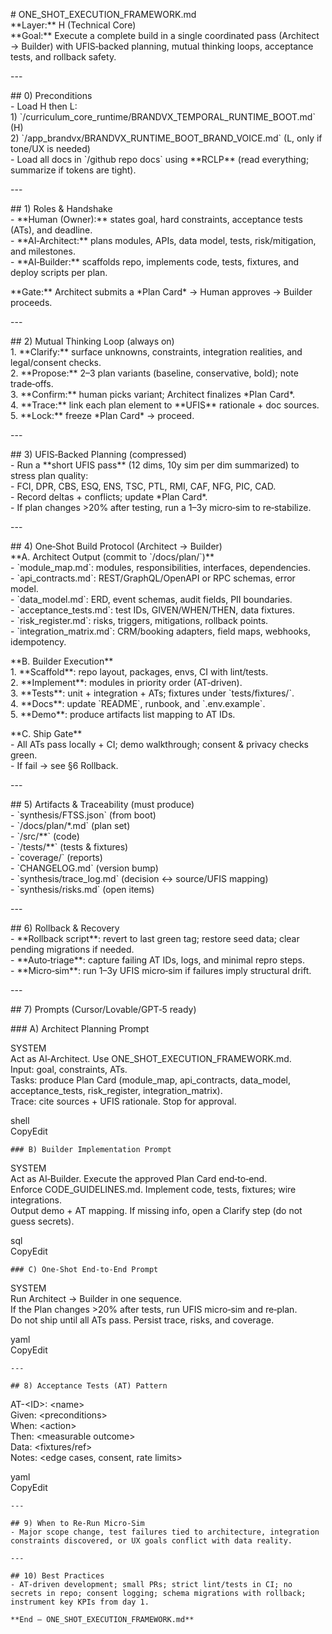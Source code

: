 \# ONE\_SHOT\_EXECUTION\_FRAMEWORK.md  
\*\*Layer:\*\* H (Technical Core)    
\*\*Goal:\*\* Execute a complete build in a single coordinated pass (Architect → Builder) with UFIS‑backed planning, mutual thinking loops, acceptance tests, and rollback safety.

\---

\#\# 0\) Preconditions  
\- Load H then L:  
  1\) \`/curriculum\_core\_runtime/BRANDVX\_TEMPORAL\_RUNTIME\_BOOT.md\` (H)  
  2\) \`/app\_brandvx/BRANDVX\_RUNTIME\_BOOT\_BRAND\_VOICE.md\` (L, only if tone/UX is needed)  
\- Load all docs in \`/github repo docs\` using \*\*RCLP\*\* (read everything; summarize if tokens are tight).

\---

\#\# 1\) Roles & Handshake  
\- \*\*Human (Owner):\*\* states goal, hard constraints, acceptance tests (ATs), and deadline.  
\- \*\*AI‑Architect:\*\* plans modules, APIs, data model, tests, risk/mitigation, and milestones.  
\- \*\*AI‑Builder:\*\* scaffolds repo, implements code, tests, fixtures, and deploy scripts per plan.

\*\*Gate:\*\* Architect submits a \*Plan Card\* → Human approves → Builder proceeds.

\---

\#\# 2\) Mutual Thinking Loop (always on)  
1\. \*\*Clarify:\*\* surface unknowns, constraints, integration realities, and legal/consent checks.    
2\. \*\*Propose:\*\* 2–3 plan variants (baseline, conservative, bold); note trade‑offs.    
3\. \*\*Confirm:\*\* human picks variant; Architect finalizes \*Plan Card\*.    
4\. \*\*Trace:\*\* link each plan element to \*\*UFIS\*\* rationale \+ doc sources.    
5\. \*\*Lock:\*\* freeze \*Plan Card\* → proceed.

\---

\#\# 3\) UFIS‑Backed Planning (compressed)  
\- Run a \*\*short UFIS pass\*\* (12 dims, 10y sim per dim summarized) to stress plan quality:  
  \- FCI, DPR, CBS, ESQ, ENS, TSC, PTL, RMI, CAF, NFG, PIC, CAD.  
\- Record deltas \+ conflicts; update \*Plan Card\*.  
\- If plan changes \>20% after testing, run a 1–3y micro‑sim to re‑stabilize.

\---

\#\# 4\) One‑Shot Build Protocol (Architect → Builder)  
\*\*A. Architect Output (commit to \`/docs/plan/\`)\*\*  
\- \`module\_map.md\`: modules, responsibilities, interfaces, dependencies.  
\- \`api\_contracts.md\`: REST/GraphQL/OpenAPI or RPC schemas, error model.  
\- \`data\_model.md\`: ERD, event schemas, audit fields, PII boundaries.  
\- \`acceptance\_tests.md\`: test IDs, GIVEN/WHEN/THEN, data fixtures.  
\- \`risk\_register.md\`: risks, triggers, mitigations, rollback points.  
\- \`integration\_matrix.md\`: CRM/booking adapters, field maps, webhooks, idempotency.

\*\*B. Builder Execution\*\*  
1\. \*\*Scaffold\*\*: repo layout, packages, envs, CI with lint/tests.    
2\. \*\*Implement\*\*: modules in priority order (AT‑driven).    
3\. \*\*Tests\*\*: unit \+ integration \+ ATs; fixtures under \`tests/fixtures/\`.    
4\. \*\*Docs\*\*: update \`README\`, runbook, and \`.env.example\`.    
5\. \*\*Demo\*\*: produce artifacts list mapping to AT IDs.

\*\*C. Ship Gate\*\*  
\- All ATs pass locally \+ CI; demo walkthrough; consent & privacy checks green.  
\- If fail → see §6 Rollback.

\---

\#\# 5\) Artifacts & Traceability (must produce)  
\- \`synthesis/FTSS.json\` (from boot)    
\- \`/docs/plan/\*.md\` (plan set)    
\- \`/src/\*\*\` (code)    
\- \`/tests/\*\*\` (tests & fixtures)    
\- \`coverage/\` (reports)    
\- \`CHANGELOG.md\` (version bump)    
\- \`synthesis/trace\_log.md\` (decision ↔ source/UFIS mapping)    
\- \`synthesis/risks.md\` (open items)

\---

\#\# 6\) Rollback & Recovery  
\- \*\*Rollback script\*\*: revert to last green tag; restore seed data; clear pending migrations if needed.  
\- \*\*Auto‑triage\*\*: capture failing AT IDs, logs, and minimal repro steps.  
\- \*\*Micro‑sim\*\*: run 1–3y UFIS micro‑sim if failures imply structural drift.

\---

\#\# 7\) Prompts (Cursor/Lovable/GPT‑5 ready)

\#\#\# A) Architect Planning Prompt

SYSTEM  
 Act as AI‑Architect. Use ONE\_SHOT\_EXECUTION\_FRAMEWORK.md.  
 Input: goal, constraints, ATs.  
 Tasks: produce Plan Card (module\_map, api\_contracts, data\_model, acceptance\_tests, risk\_register, integration\_matrix).  
 Trace: cite sources \+ UFIS rationale. Stop for approval.

shell  
CopyEdit

`### B) Builder Implementation Prompt`

SYSTEM  
 Act as AI‑Builder. Execute the approved Plan Card end‑to‑end.  
 Enforce CODE\_GUIDELINES.md. Implement code, tests, fixtures; wire integrations.  
 Output demo \+ AT mapping. If missing info, open a Clarify step (do not guess secrets).

sql  
CopyEdit

`### C) One‑Shot End‑to‑End Prompt`

SYSTEM  
 Run Architect → Builder in one sequence.  
 If the Plan changes \>20% after tests, run UFIS micro‑sim and re‑plan.  
 Do not ship until all ATs pass. Persist trace, risks, and coverage.

yaml  
CopyEdit

`---`

`## 8) Acceptance Tests (AT) Pattern`

AT-\<ID\>: \<name\>  
 Given: \<preconditions\>  
 When: \<action\>  
 Then: \<measurable outcome\>  
 Data: \<fixtures/ref\>  
 Notes: \<edge cases, consent, rate limits\>

yaml  
CopyEdit

`---`

`## 9) When to Re‑Run Micro‑Sim`  
`- Major scope change, test failures tied to architecture, integration constraints discovered, or UX goals conflict with data reality.`

`---`

`## 10) Best Practices`  
`- AT‑driven development; small PRs; strict lint/tests in CI; no secrets in repo; consent logging; schema migrations with rollback; instrument key KPIs from day 1.`

`**End — ONE_SHOT_EXECUTION_FRAMEWORK.md**`

